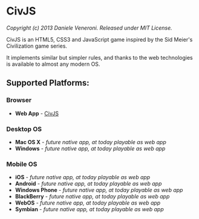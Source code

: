 # CivJS

_Copyright (c) 2013 Daniele Veneroni. Released under MIT License._

CivJS is an HTML5, CSS3 and JavaScript game inspired by the Sid Meier's Civilization game series.

It implements similar but simpler rules, and thanks to the web technologies is available to almost any modern OS.

## Supported Platforms:

### Browser
* **Web App** - [CivJS](http://civjs.venerons.altervista.org)

### Desktop OS
* **Mac OS X** - _future native app, at today playable as web app_
* **Windows** - _future native app, at today playable as web app_

### Mobile OS
* **iOS** - _future native app, at today playable as web app_
* **Android** - _future native app, at today playable as web app_
* **Windows Phone** - _future native app, at today playable as web app_
* **BlackBerry** - _future native app, at today playable as web app_
* **WebOS** - _future native app, at today playable as web app_
* **Symbian** - _future native app, at today playable as web app_